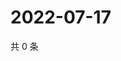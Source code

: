 # 2022-07-17

共 0 条

<!-- BEGIN WEIBO -->
<!-- 最后更新时间 Sun Jul 17 2022 19:00:46 GMT+0800 (China Standard Time) -->

<!-- END WEIBO -->
